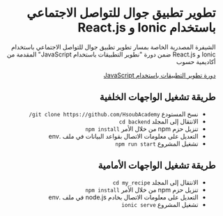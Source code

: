 <div dir="rtl">
<h1> تطوير تطبيق جوال للتواصل الاجتماعي باستخدام Ionic و React.js </h1>
<p>الشيفرة المصدرية الخاصة بمسار تطوير تطبيق جوال للتواصل الاجتماعي باستخدام Ionic و React.js ضمن دورة "نطوير التطبيقات باستخدام JavaScript" المقدمة من أكاديمية حسوب   </p>

<div>
<a href="https://academy.hsoub.com/learn/javascript-application-development/">دورة تطوير التطبيقات باستخدام JavaScript</a>
</div>

<h2> طريقة تشغيل الواجهات الخلفية </h2>
<ul>
  <li>نسخ المستودع <code>git clone https://github.com/HsoubAcademy/</code></li>
  <li>الانتقال إلى المجلد <code>cd backend</code></li>
  <li>تنزيل حزم npm من خلال الأمر <code>npm install</code></li>
  <li>التعديل على معلومات الاتصال بقواعد البيانات في ملف .env</li>
  <li>تشغيل المشروع <code>npm run start</code></li>
</ul>

<h2> طريقة تشغيل الواجهات الأمامية </h2>
<ul>
  <li>الانتقال إلى المجلد <code>cd my_recipe</code></li>
  <li>تنزيل حزم npm من خلال الأمر <code>npm install</code></li>
  <li>التعديل على معلومات الاتصال بخادم node.js في ملف .env</li>
  <li>تشغيل المشروع <code>ionic serve</code></li>
</ul>
</div>


